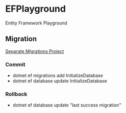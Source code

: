 # EFPlayground
Entity Framework Playground

## Migration
[Separate Migrations Project](https://learn.microsoft.com/en-us/ef/core/managing-schemas/migrations/projects?tabs=dotnet-core-cli)

### Commit 
- dotnet ef migrations add InitializeDatabase
- dotnet ef database update InitializeDatabase

### Rollback
- dotnet ef database update "last success migration"